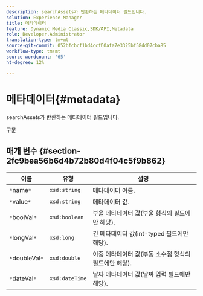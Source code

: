 ```yaml
---
description: searchAssets가 반환하는 메타데이터 필드입니다.
solution: Experience Manager
title: 메타데이터
feature: Dynamic Media Classic,SDK/API,Metadata
role: Developer,Administrator
translation-type: tm+mt
source-git-commit: 052bfcbcf1bd4ccf60afa7e3325bf58dd07cba85
workflow-type: tm+mt
source-wordcount: '65'
ht-degree: 12%

---
```



# 메타데이터{#metadata}

searchAssets가 반환하는 메타데이터 필드입니다.

구문

## 매개 변수 {#section-2fc9bea56b6d4b72b80d4f04c5f9b862}

| 이름 | 유형 | 설명 |
|---|---|---|
| `*`name`*` | `xsd:string` | 메타데이터 이름. |
| `*`value`*` | `xsd:string` | 메타데이터 값. |
| `*`boolVal`*` | `xsd:boolean` | 부울 메타데이터 값(부울 형식의 필드에만 해당). |
| `*`longVal`*` | `xsd:long` | 긴 메타데이터 값(int-typed 필드에만 해당). |
| `*`doubleVal`*` | `xsd:double` | 이중 메타데이터 값(부동 소수점 형식의 필드에만 해당). |
| `*`dateVal`*` | `xsd:dateTime` | 날짜 메타데이터 값(날짜 입력 필드에만 해당). |

